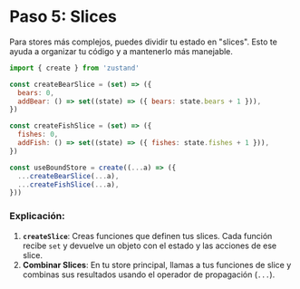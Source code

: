# Paso 5: Slices

Para stores más complejos, puedes dividir tu estado en "slices". Esto te ayuda a organizar tu código y a mantenerlo más manejable.

```javascript
import { create } from 'zustand'

const createBearSlice = (set) => ({
  bears: 0,
  addBear: () => set((state) => ({ bears: state.bears + 1 })),
})

const createFishSlice = (set) => ({
  fishes: 0,
  addFish: () => set((state) => ({ fishes: state.fishes + 1 })),
})

const useBoundStore = create((...a) => ({
  ...createBearSlice(...a),
  ...createFishSlice(...a),
}))
```

### Explicación:

1.  **`createSlice`**: Creas funciones que definen tus slices. Cada función recibe `set` y devuelve un objeto con el estado y las acciones de ese slice.
2.  **Combinar Slices**: En tu store principal, llamas a tus funciones de slice y combinas sus resultados usando el operador de propagación (`...`).
